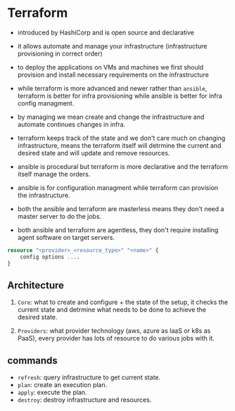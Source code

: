 # Terraform

- introduced by HashiCorp and is open source and declarative

- it allows automate and manage your infrastructure (infrastructure provisioning in correct order)

- to deploy the applications on VMs and machines we first should provision and install necessary requirements on the infrastructure

- while terraform is more advanced and newer rather than `ansible`, terraform is better for infra provisioning while ansible is better for infra config managment.

- by managing we mean create and change the infrastructure and automate continues changes in infra.

- terraform keeps track of the state and we don't care much on changing infrastructure, means the terraform itself will detrmine the current and desired state and will update and remove resources.

- ansible is procedural but terraform is more declarative and the terraform itself manage the orders.

- ansible is for configuration managment while terraform can provision the infrastructure.

- both the ansible and terraform are masterless means they don't need a master server to do the jobs.

- both ansible and terraform are agentless, they don't require installing agent software on target servers.

``` tf
resource "<provider>_<resource_type>" "<name>" {
    config options ....
}
```

## Architecture

1. `Core`: what to create and configure + the state of the setup, it checks the current state and detrmine what needs to be done to achieve the desired state.

1. `Providers`: what provider technology (aws, azure as IaaS or k8s as PaaS), every provider has lots of resource to do various jobs with it.

## commands

- `refresh`: query infrastructure to get current state.
- `plan`: create an execution plan.
- `apply`: execute the plan.
- `destroy`: destroy infrastructure and resources.
